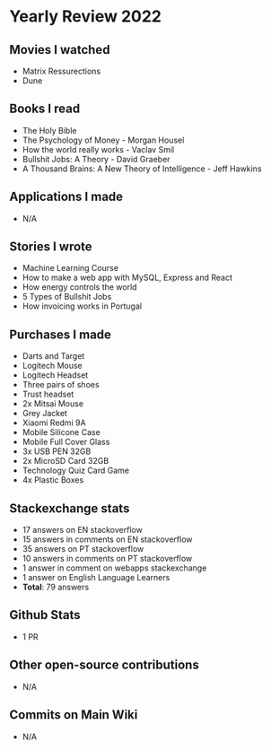 # Yearly Review 2022

## Movies I watched

- Matrix Ressurections
- Dune

## Books I read

- The Holy Bible
- The Psychology of Money - Morgan Housel
- How the world really works - Vaclav Smil
- Bullshit Jobs: A Theory - David Graeber
- A Thousand Brains: A New Theory of Intelligence - Jeff Hawkins

## Applications I made

- N/A

## Stories I wrote

- Machine Learning Course
- How to make a web app with MySQL, Express and React
- How energy controls the world
- 5 Types of Bullshit Jobs
- How invoicing works in Portugal

## Purchases I made

- Darts and Target
- Logitech Mouse
- Logitech Headset
- Three pairs of shoes
- Trust headset
- 2x Mitsai Mouse
- Grey Jacket
- Xiaomi Redmi 9A
- Mobile Silicone Case
- Mobile Full Cover Glass
- 3x USB PEN 32GB
- 2x MicroSD Card 32GB
- Technology Quiz Card Game
- 4x Plastic Boxes

## Stackexchange stats

- 17 answers on EN stackoverflow
- 15 answers in comments on EN stackoverflow
- 35 answers on PT stackoverflow
- 10 answers in comments on PT stackoverflow
- 1 answer in comment on webapps stackexchange
- 1 answer on English Language Learners
- **Total**: 79 answers

## Github Stats

- 1 PR

## Other open-source contributions

- N/A

## Commits on Main Wiki

- N/A